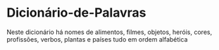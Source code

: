# Dicionário-de-Palavras
Neste dicionário há nomes de alimentos, filmes, objetos, heróis, cores, profissões, verbos, plantas e países tudo em ordem alfabética
